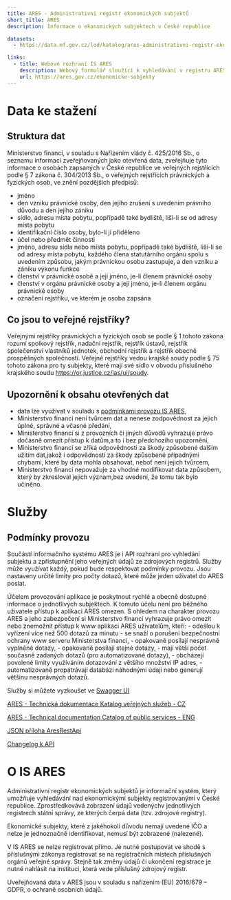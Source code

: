 ```yaml
---
title: ARES - Administrativní registr ekonomických subjektů
short_title: ARES
description: Informace o ekonomických subjektech v České republice

datasets:
  - https://data.mf.gov.cz/lod/katalog/ares-administrativni-registr-ekonomickych-subjektu

links:
  - title: Webové rozhraní IS ARES
    description: Webový formulář sloužící k vyhledávání v registru ARES
    url: https://ares.gov.cz/ekonomicke-subjekty
---
```


# Data ke stažení

## Struktura dat

Ministerstvo financí, v souladu s Nařízením vlády č. 425/2016 Sb., o seznamu informací zveřejňovaných jako otevřená data, zveřejňuje tyto informace o osobách zapsaných v České republice ve veřejných rejstřících podle § 7 zákona č. 304/2013 Sb., o veřejných rejstřících právnických a fyzických osob, ve znění pozdějších předpisů: 

 - jméno
 - den vzniku právnické osoby, den jejího zrušení s uvedením právního důvodu a den jejího zániku
 - sídlo, adresu místa pobytu, popřípadě také bydliště, liší-li se od adresy místa pobytu
 - identifikační číslo osoby, bylo-li jí přiděleno
 - účel nebo předmět činnosti
 - jméno, adresu sídla nebo místa pobytu, popřípadě také bydliště, liší-li se od adresy místa pobytu, každého člena statutárního orgánu spolu s uvedením způsobu, jakým právnickou osobu zastupuje, a den vzniku a zániku výkonu funkce
 - členství v právnické osobě a její jméno, je-li členem právnické osoby
 - členství v orgánu právnické osoby a její jméno, je-li členem orgánu právnické osoby
 - označení rejstříku, ve kterém je osoba zapsána

## Co jsou to veřejné rejstříky?
Veřejnými rejstříky právnických a fyzických osob se podle § 1 tohoto zákona rozumí spolkový rejstřík, nadační rejstřík, rejstřík ústavů, rejstřík společenství vlastníků jednotek, obchodní rejstřík a rejstřík obecně prospěšných společností. Veřejné rejstříky vedou krajské soudy podle § 75 tohoto zákona pro ty subjekty, které mají své sídlo v obvodu příslušného krajského soudu https://or.justice.cz/ias/ui/soudy.

## Upozornění k obsahu otevřených dat

 - data lze využívat v souladu s [podmínkami provozu IS ARES](http://wwwinfo.mfcr.cz/ares/ares_podminky.html.cz),
 - Ministerstvo financí není tvůrcem dat a nenese zodpovědnost za jejich úplné, správné a včasné předání,
 - Ministerstvo financí si z provozních či jiných důvodů vyhrazuje právo dočasně omezit přístup k datům,a to i bez předchozího upozornění,
 - Ministerstvo financí se zříká odpovědnosti za škody způsobené dalším užitím dat,jakož i odpovědnosti za škody způsobené případnými chybami, které by data mohla obsahovat, neboť není jejich tvůrcem,
 - Ministerstvo financí nepovažuje za vhodné modifikovat data způsobem, který by zkresloval jejich význam,bez uvedení, že tomu tak bylo učiněno.


# Služby

## Podmínky provozu
Součástí informačního systému ARES je i API rozhraní pro vyhledání subjektu a zpřístupnění jeho veřejných údajů ze zdrojových registrů. Služby může využívat každý, pokud bude respektovat podmínky provozu. Jsou nastaveny určité limity pro počty dotazů, které může jeden uživatel do ARES poslat. 

Účelem provozování aplikace je poskytnout rychlé a obecně dostupné informace o jednotlivých subjektech. K tomuto účelu není pro běžného uživatele přístup k aplikaci ARES omezen. S ohledem na charakter provozu ARES a jeho zabezpečení si Ministerstvo financí vyhrazuje právo omezit nebo znemožnit přístup k www aplikaci ARES uživatelům, kteří:
     - odešlou k vyřízení více než 500 dotazů za minutu 
     - se snaží o porušení bezpečnostní ochrany www serveru Ministerstva financí,
     - opakovaně posílají nesprávně vyplněné dotazy,
     - opakovaně posílají stejné dotazy,
     - mají větší počet současně zadaných dotazů (pro automatizované dotazy),
     - obcházejí povolené limity využíváním dotazování z většího množství IP adres,
     - automatizovaně propátrávají databázi náhodnými údaji nebo generují většinu nesprávných dotazů.
 
Služby si můžete vyzkoušet ve [Swagger UI](https://ares.gov.cz/swagger-ui/)

[ARES - Technická dokumentace Katalog veřejných služeb - CZ](https://www.mfcr.cz/assets/attachments/2023-08-01_ARES-Technicka-dokumentace-Katalog-verejnych-sluzeb_v06.pdf)

[ARES - Technical documentation Catalog of public services - ENG](https://www.mfcr.cz/assets/attachments/2024-02-16_ARES-Technical-documentation-Catalog-of-public-services.pdf)

[JSON příloha AresRestApi](https://ares.gov.cz/ekonomicke-subjekty-v-be/rest/v3/api-docs)

[Changelog k API](https://ares.gov.cz/stranky/changelog-api)


# O IS ARES
Administrativní registr ekonomických subjektů je informační systém, který umožňuje vyhledávání nad ekonomickými subjekty registrovanými v České republice. Zprostředkovává zobrazení údajů vedenýchv jednotlivých registrech státní správy, ze kterých čerpá data (tzv. zdrojové registry).

Ekonomické subjekty, které z jakéhokoli důvodu nemají uvedené IČO a nelze je jednoznačně identifikovat, nemusí být zobrazené (nalezené).

V IS ARES se nelze registrovat přímo. Je nutné postupovat ve shodě s příslušnými zákonya registrovat se na registračních místech příslušných orgánů veřejné správy. Stejně tak změny údajů či ukončení registrace je nutné nahlásit na instituci, která vede příslušný zdrojový registr. 

Uveřejňovaná data v ARES jsou v souladu s nařízením (EU) 2016/679 – GDPR, o ochraně osobních údajů.
